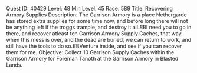 Quest ID: 40429
Level: 48
Min Level: 45
Race: 589
Title: Recovering Armory Supplies
Description: The Garrison Armory is a place Nethergarde has stored extra supplies for some time now, and before long there will not be anything left if the troggs trample, and destroy it all.$B$BI need you to go in there, and recover atleast ten Garrison Armory Supply Caches, that way when this mess is over, and the dead are buried, we can return to work, and still have the tools to do so.$B$BVenture inside, and see if you can recover them for me.
Objective: Collect 10 Garrison Supply Caches within the Garrison Armory for Foreman Tanoth at the Garrison Armory in Blasted Lands.

